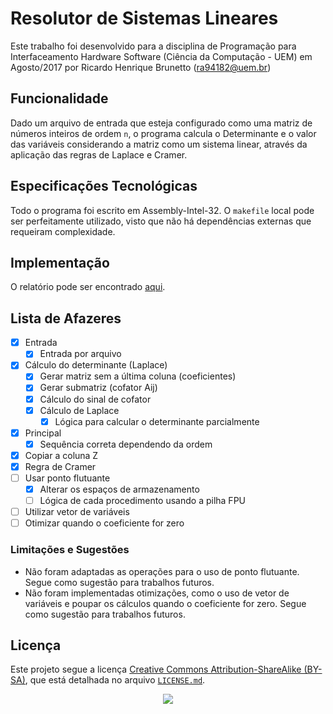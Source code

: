# Resolutor de Sistemas Lineares
Este trabalho foi desenvolvido para a disciplina de Programação para Interfaceamento Hardware Software (Ciência da Computação - UEM) em Agosto/2017 por Ricardo Henrique Brunetto (ra94182@uem.br)

## Funcionalidade
Dado um arquivo de entrada que esteja configurado como uma matriz de números inteiros de ordem `n`, o programa calcula o Determinante e o valor das variáveis considerando a matriz como um sistema linear, através da aplicação das regras de Laplace e Cramer.

## Especificações Tecnológicas
Todo o programa foi escrito em Assembly-Intel-32. O `makefile` local pode ser perfeitamente utilizado, visto que não há dependências externas que requeiram complexidade.

## Implementação
O relatório pode ser encontrado [aqui](Relatório/Documento.pdf).

## Lista de Afazeres
- [x] Entrada
  - [x] Entrada por arquivo
- [x] Cálculo do determinante (Laplace)
  - [x] Gerar matriz sem a última coluna (coeficientes)
  - [x] Gerar submatriz (cofator Aij)
  - [x] Cálculo do sinal de cofator
  - [x] Cálculo de Laplace
    - [x] Lógica para calcular o determinante parcialmente
- [x] Principal
  - [x] Sequência correta dependendo da ordem
- [x] Copiar a coluna Z
- [x] Regra de Cramer
- [ ] Usar ponto flutuante
  - [x] Alterar os espaços de armazenamento
  - [ ] Lógica de cada procedimento usando a pilha FPU
- [ ] Utilizar vetor de variáveis
- [ ] Otimizar quando o coeficiente for zero

### Limitações e Sugestões
- Não foram adaptadas as operações para o uso de ponto flutuante. Segue como sugestão para trabalhos futuros.
- Não foram implementadas otimizações, como o uso de vetor de variáveis e poupar os cálculos quando o coeficiente for zero. Segue como sugestão para trabalhos futuros.

## Licença
Este projeto segue a licença [Creative Commons Attribution-ShareAlike (BY-SA)](https://creativecommons.org/licenses/by-sa/4.0/), que está detalhada no arquivo [`LICENSE.md`](LICENSE.md).
<p align="center">
  <img src="https://licensebuttons.net/l/by-sa/3.0/88x31.png">
</p>
